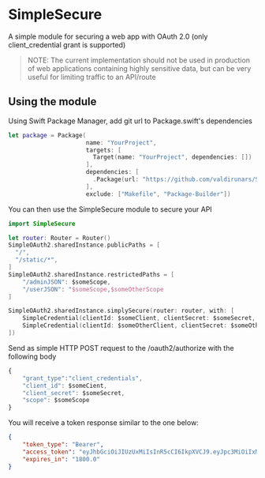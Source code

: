 # SimpleSecure

A simple module for securing a web app with OAuth 2.0 (only client_credential grant is supported)

> NOTE: The current implementation should not be used in production of web applications containing highly sensitive data, but can be very useful for limiting traffic to an API/route

## Using the module

Using Swift Package Manager, add git url to Package.swift's dependencies


```swift
let package = Package(
                      name: "YourProject",
                      targets: [
                        Target(name: "YourProject", dependencies: [])
                      ],
                      dependencies: [
                        .Package(url: "https://github.com/valdirunars/SimpleSecure", majorVersion: 1, minor: 0)
                      ],
                      exclude: ["Makefile", "Package-Builder"])
```

You can then use the SimpleSecure module to secure your API
```swift
import SimpleSecure

let router: Router = Router()
SimpleOAuth2.sharedInstance.publicPaths = [
  "/",
  "/static/*",
]
SimpleOAuth2.sharedInstance.restrictedPaths = [
    "/adminJSON": $someScope,
    "/userJSON": "$someScope,$someOtherScope
]

SimpleOAuth2.sharedInstance.simplySecure(router: router, with: [
    SimpleCredential(clientId: $someClient, clientSecret: $someSecret, scope: $someScope),
    SimpleCredential(clientId: $someOtherClient, clientSecret: $someOtherSecret, scope: $someOtherScope)
])
```

Send as simple HTTP POST request to the /oauth2/authorize with the following body

```javascript
{
  	"grant_type":"client_credentials",
  	"client_id": $someCient,
  	"client_secret": $someSecret,
  	"scope": $someScope
}
```
You will receive a token response similar to the one below:

```JSON
{
    "token_type": "Bearer",
    "access_token": "eyJhbGciOiJIUzUxMiIsInR5cCI6IkpXVCJ9.eyJpc3MiOiIxMjM0IiwiaWF0IjoxNDgzMzEyOTE5LjEwMDQyOSwiZXhwIjoxNDgzMzE0NzE5LjEwMDQ0Miwic2NvcGUiOiJhZG1pbiJ9.a8u-xUr8dui1hj-ri3eoe0qxPm2gVIHz6j8dIGgV2cLA7Y17s3zoGdu3C0R0BlZ_2pvv8cuEq5ULtMPt644WRw",
    "expires_in": "1800.0"
}
```             
              
